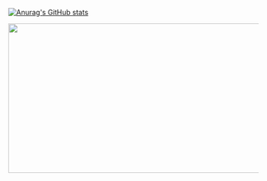 
[![Anurag's GitHub stats](https://github-readme-stats.vercel.app/api?username=Ingur-5967&theme=outrun&show_icons=true)](https://github.com/anuraghazra/github-readme-stats)

<img src="https://komarev.com/ghpvc/?Ingur-5967&style=flat-square&color=blue" alt=""/>
<div align="center">
  <img src="https://media.giphy.com/media/dWesBcTLavkZuG35MI/giphy.gif" width="600" height="300"/>
</div>



